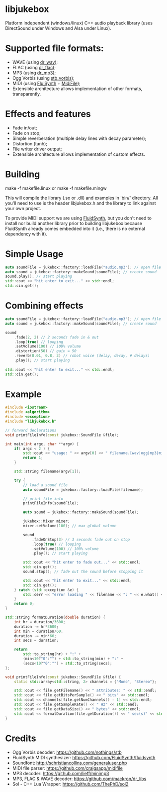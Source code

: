 # libjukebox
Platform independent (windows/linux) C++ audio playback library (uses DirectSound under Windows and Alsa under Linux).

# Supported file formats:
- WAVE (using [dr_wav](https://github.com/mackron/dr_libs));
- FLAC (using [dr_flac](https://github.com/mackron/dr_libs));
- MP3 (using [dr_mp3](https://github.com/mackron/dr_libs));
- Ogg Vorbis (using [stb_vorbis](https://github.com/nothings/stb));
- MIDI (using [FluiSynth](https://github.com/FluidSynth/fluidsynth) + [MidiFile](https://github.com/craigsapp/midifile));
- Extensible architecture allows implementation of other formats, transparently.

# Effects and features
- Fade in/out;
- Fade on stop;
- Simple reverberation (multiple delay lines with decay parameter);
- Distortion (tanh);
- File writer driver output;
- Extensible architecture allows implementation of custom effects.

# Building
make -f makefile.linux
or
make -f makefile.mingw

This will compile the library (.so or .dll) and examples in 'bin/' directory. 
All you'll need to use is the header libjukebox.h and the library to link against your own project.

To provide MIDI support we are using [FluidSynth](https://github.com/FluidSynth/fluidsynth/wiki/BuildingWithCMake), but you don't need to install nor build another library prior to building libjukebox because FluidSynth already comes embedded into it (i.e., there is no external dependency with it).

# Simple Usage
```cpp
auto soundFile = jukebox::factory::loadFile("audio.mp3"); // open file
auto sound = jukebox::factory::makeSound(soundFile); // create sound
sound.play(); // start playing
std::cout << "hit enter to exit..." << std::endl;
std::cin.get();
```

# Combining effects
```cpp
auto soundFile = jukebox::factory::loadFile("audio.mp3"); // open file
auto sound = jukebox::factory::makeSound(soundFile); // create sound

sound
	.fade(2, 2) // 2 seconds fade in & out
	.loop(true) // looping
	.setVolume(100) // 100% volume
	.distortion(50) // gain = 50
	.reverb(0.01, 0.8, 3) // robot voice (delay, decay, # delays)
	.play(); // start playing
	
std::cout << "hit enter to exit..." << std::endl;
std::cin.get();
```

# Example
```cpp
#include <iostream>
#include <algorithm>
#include <exception>
#include "libjukebox.h"

// forward declarations
void printFileInfo(const jukebox::SoundFile &file);

int main(int argc, char **argv) {
	if( argc < 2 ) {
		std::cout << "usage: " << argv[0] << " filename.[wav|ogg|mp3|mid|flac]" << std::endl;
		return 1;
	}

	std::string filename(argv[1]);

	try {
		// load a sound file
		auto soundFile = jukebox::factory::loadFile(filename);

		// print file info
		printFileInfo(soundFile);

		auto sound = jukebox::factory::makeSound(soundFile);

		jukebox::Mixer mixer;
		mixer.setVolume(100); // max global volume

		sound
			.fadeOnStop(3) // 3 seconds fade out on stop
			.loop(true) // looping
			.setVolume(100) // 100% volume 
			.play(); // start playing

		std::cout << "hit enter to fade out..." << std::endl;
		std::cin.get();
		sound.stop(); // fade out the sound before stopping it

		std::cout << "hit enter to exit..." << std::endl;
		std::cin.get();
	} catch (std::exception &e) {
		std::cerr << "error loading " << filename << ": " << e.what() << std::endl;
	}
	return 0;
}

std::string formatDuration(double duration) {
	int hr = duration/3600;
	duration -= hr*3600;
	int min = duration/60;
	duration -= min*60;
	int secs = duration;

	return
		std::to_string(hr) + ":" +
		(min<10?"0":"") + std::to_string(min) + ":" +
		(secs<10?"0":"") + std::to_string(secs);
};

void printFileInfo(const jukebox::SoundFile &file) {
	static std::array<std::string, 2> channels = {"Mono", "Stereo"};

	std::cout << file.getFilename() << " attributes: " << std::endl;
	std::cout << file.getBitsPerSample() << " bits" << std::endl;
	std::cout << channels[file.getNumChannels() - 1] << std::endl;
	std::cout << file.getSampleRate() << " Hz" << std::endl;
	std::cout << file.getDataSize() << " bytes" << std::endl;
	std::cout << formatDuration(file.getDuration()) << " sec(s)" << std::endl << std::endl;
}
```

# Credits

- Ogg Vorbis decoder: https://github.com/nothings/stb
- FluidSynth MIDI synthesizer: https://github.com/FluidSynth/fluidsynth
- Soundfont: http://schristiancollins.com/generaluser.php
- MIDI file parser: https://github.com/craigsapp/midifile
- MP3 decoder: https://github.com/lieff/minimp3
- MP3, FLAC & WAVE decoder: https://github.com/mackron/dr_libs
- Sol - C++ Lua Wrapper: https://github.com/ThePhD/sol2
